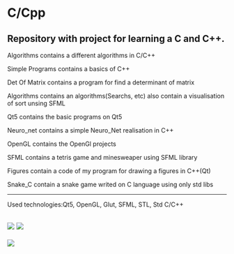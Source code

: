 # C/Cpp
Repository with project for learning a C and C++.
----------------

Algorithms contains a different algorithms in C/C++

Simple Programs contains a basics of C++

Det Of Matrix contains a program for find a determinant of matrix

Algorithms contains an algorithms(Searchs, etc) also contain a visualisation of sort unsing SFML

Qt5 contains the basic programs on Qt5

Neuro_net contains a simple Neuro_Net realisation in C++

OpenGL contains the OpenGl projects

SFML contains a tetris game and minesweaper using SFML library

Figures contain a code of my program for drawing a figures in C++(Qt)

Snake_C contain a snake game writed on C language using only std libs

--------------------------------------------------------------------------------
Used technologies:Qt5, OpenGL, Glut, SFML, STL, Std C/C++

[![](https://img.shields.io/badge/C%2B%2B-00599C?style=for-the-badge&logo=c%2B%2B&logoColor=white)](C++/)
[![](https://img.shields.io/badge/C-00599C?style=for-the-badge&logo=c&logoColor=white)](C/)
----------------------------------------------------------------------------------------------------------

![](https://img.shields.io/tokei/lines/github/cppshizoidS/C-Cpp)
